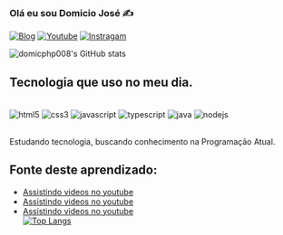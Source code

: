 ### Olá eu sou Domicio José ✍️

[![Blog](https://img.shields.io/website?label=SujeitoProgramador.com&style=for-the-badge&url=https://sujeitoprogramador.com/)](https://sujeitoprogramador.com)
[![Youtube](https://img.shields.io/badge/YouTube-FF0000?style=for-the-badge&logo=youtube&logoColor=white)](https://youtube.com/c/sujeitoprogramador)
[![Instragam](https://img.shields.io/badge/Instagram-E4405F?style=for-the-badge&logo=instagram&logoColor=white)](https:/instagram.com/sujeitoprogramador)


![domicphp008's GitHub stats](https://github-readme-stats.vercel.app/api?username=domicphp008&show_icons=true&theme=dracula)

## Tecnologia que uso no meu dia.

<div style="display: inline_block"><br/>
    <img align="center" alt="html5" src="https://img.shields.io/badge/HTML5-E34F26?style=for-the-badge&logo=html5&logoColor=white"/>
    <img align="center" alt="css3" src="https://img.shields.io/badge/CSS3-1572B6?style=for-the-badge&logo=css3&logoColor=white"/>
    <img align="center" alt="javascript" src="https://img.shields.io/badge/JavaScript-F7DF1E?style=for-the-badge&logo=javascript&logoColor=black"/>
    <img align="center" alt="typescript" src="https://img.shields.io/badge/TypeScript-007ACC?style=for-the-badge&logo=typescript&logoColor=white"/>
    <img align="center" alt="java" src="https://img.shields.io/badge/Java-ED8B00?style=for-the-badge&logo=openjdk&logoColor=white"/>
    <img align="center" alt="nodejs" src="https://img.shields.io/badge/Node.js-43853D?style=for-the-badge&logo=node.js&logoColor=white"/>
</div><br>

Estudando tecnologia, buscando conhecimento na Programação Atual. 

## Fonte deste aprendizado:
- [Assistindo videos no youtube](https://www.youtube.com/watch?v=cRoBt6AZgjc)<br/>
- [Assistindo videos no youtube](https://dev.to/envoy_/150-badges-for-github-pnk)<br/>
- [Assistindo videos no youtube](https://emojipedia.org/search?q=hand)<br/>
[![Top Langs](https://github-readme-stats.vercel.app/api/top-langs/?username=domicphp008&layout=donut)](https://github.com/domicphp008/github-readme-stats)
